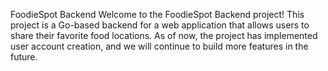 FoodieSpot Backend
Welcome to the FoodieSpot Backend project! This project is a Go-based backend for a web application that allows users to share their favorite food locations. As of now, the project has implemented user account creation, and we will continue to build more features in the future.
